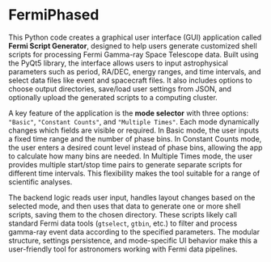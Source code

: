 # FermiPhased


This Python code creates a graphical user interface (GUI) application called **Fermi Script Generator**, designed to help users generate customized shell scripts for processing Fermi Gamma-ray Space Telescope data. Built using the PyQt5 library, the interface allows users to input astrophysical parameters such as period, RA/DEC, energy ranges, and time intervals, and select data files like event and spacecraft files. It also includes options to choose output directories, save/load user settings from JSON, and optionally upload the generated scripts to a computing cluster.

A key feature of the application is the **mode selector** with three options: `"Basic"`, `"Constant Counts"`, and `"Multiple Times"`. Each mode dynamically changes which fields are visible or required. In Basic mode, the user inputs a fixed time range and the number of phase bins. In Constant Counts mode, the user enters a desired count level instead of phase bins, allowing the app to calculate how many bins are needed. In Multiple Times mode, the user provides multiple start/stop time pairs to generate separate scripts for different time intervals. This flexibility makes the tool suitable for a range of scientific analyses.

The backend logic reads user input, handles layout changes based on the selected mode, and then uses that data to generate one or more shell scripts, saving them to the chosen directory. These scripts likely call standard Fermi data tools (`gtselect`, `gtbin`, etc.) to filter and process gamma-ray event data according to the specified parameters. The modular structure, settings persistence, and mode-specific UI behavior make this a user-friendly tool for astronomers working with Fermi data pipelines.
